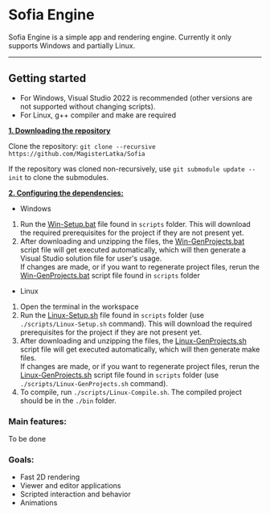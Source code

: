 # Sofia Engine
Sofia Engine is a simple app and rendering engine. Currently it only supports Windows and partially Linux.

***

## Getting started
* For Windows, Visual Studio 2022 is recommended (other versions are not supported without changing scripts).
* For Linux, g++ compiler and make are required

<ins>**1. Downloading the repository**</ins>

Clone the repository: `git clone --recursive https://github.com/MagisterLatka/Sofia`

If the repository was cloned non-recursively, use `git submodule update --init` to clone the submodules.

<ins>**2. Configuring the dependencies:**</ins>

* Windows
1. Run the [Win-Setup.bat](https://github.com/MagisterLatka/Sofia/blob/master/scripts/Win-Setup.bat) file found in `scripts` folder. This will download the required prerequisites for the project if they are not present yet.
2. After downloading and unzipping the files, the [Win-GenProjects.bat](https://github.com/MagisterLatka/Sofia/blob/master/scripts/Win-GenProjects.bat) script file will get executed automatically, which will then generate a Visual Studio solution file for user's usage.<br />
If changes are made, or if you want to regenerate project files, rerun the [Win-GenProjects.bat](https://github.com/MagisterLatka/Sofia/blob/master/scripts/Win-GenProjects.bat) script file found in `scripts` folder

* Linux
1. Open the terminal in the workspace
2. Run the [Linux-Setup.sh](https://github.com/MagisterLatka/Sofia/blob/master/scripts/Linux-Setup.bat) file found in `scripts` folder (use `./scripts/Linux-Setup.sh` command). This will download the required prerequisites for the project if they are not present yet.
3. After downloading and unzipping the files, the [Linux-GenProjects.sh](https://github.com/MagisterLatka/Sofia/blob/master/scripts/Linux-GenProjects.sh) script file will get executed automatically, which will then generate make files.<br />
If changes are made, or if you want to regenerate project files, rerun the [Linux-GenProjects.sh](https://github.com/MagisterLatka/Sofia/blob/master/scripts/Linux-GenProjects.sh) script file found in `scripts` folder (use `./scripts/Linux-GenProjects.sh` command).
4. To compile, run `./scripts/Linux-Compile.sh`. The compiled project should be in the `./bin` folder.

### Main features:<br />
To be done

### Goals:
- Fast 2D rendering
- Viewer and editor applications
- Scripted interaction and behavior
- Animations
